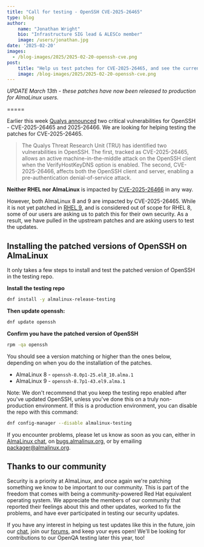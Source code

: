 ```yaml
---
title: "Call for testing - OpenSSH CVE-2025-26465"
type: blog
author: 
    name: "Jonathan Wright"
    bio: "Infrastructure SIG lead & ALESCo member"
    image: /users/jonathan.jpg
date: '2025-02-20'
images:
  - /blog-images/2025/2025-02-20-openssh-cve.png
post:
    title: "Help us test patches for CVE-2025-26465, and see the current status of those patches"
    image: /blog-images/2025/2025-02-20-openssh-cve.png
---
```


_UPDATE March 13th - these patches have now been released to production for AlmaLinux users._


=====

Earlier this week [Qualys announced](https://blog.qualys.com/vulnerabilities-threat-research/2025/02/18/qualys-tru-discovers-two-vulnerabilities-in-openssh-cve-2025-26465-cve-2025-26466) two critical vulnerabilities for OpenSSH - CVE-2025-26465 and 2025-26466. We are looking for helping testing the patches for CVE-2025-26465. 

> The Qualys Threat Research Unit (TRU) has identified two vulnerabilities in OpenSSH. The first, tracked as CVE-2025-26465, allows an active machine-in-the-middle attack on the OpenSSH client when the VerifyHostKeyDNS option is enabled. The second, CVE-2025-26466, affects both the OpenSSH client and server, enabling a pre-authentication denial-of-service attack.

**Neither RHEL nor AlmaLinux** is impacted by [CVE-2025-26466](https://access.redhat.com/security/cve/CVE-2025-26466) in any way. 

However, both AlmaLinux 8 and 9 are impacted by CVE-2025-26465. While it is not yet patched in [RHEL 9](https://access.redhat.com/security/cve/CVE-2025-26465), and is considered out of scope for RHEL 8, some of our users are asking us to patch this for their own security. As a result, we have pulled in the upstream patches and are asking users to test the updates.

## Installing the patched versions of OpenSSH on AlmaLinux
It only takes a few steps to install and test the patched version of OpenSSH in the testing repo. 

**Install the testing repo**

```bash
dnf install -y almalinux-release-testing
``` 

**Then update openssh:**

```bash
dnf update openssh
``` 

**Confirm you have the patched version of OpenSSH** 

```bash
rpm -qa openssh
``` 

You should see a version matching or higher than the ones below, depending on when you do the installation of the patches. 

- AlmaLinux 8 - ```openssh-8.0p1-25.el8_10.alma.1 ``` 
- AlmaLinux 9 - ```openssh-8.7p1-43.el9.alma.1 ``` 

Note: We don't recommend that you keep the testing repo enabled after you've updated OpenSSH, unless you've done this on a truly non-production environment. If this is a production environment, you can disable the repo with this command:

```bash
dnf config-manager --disable almalinux-testing
```

If you encounter problems, please let us know as soon as you can, either in [AlmaLinux chat](https://chat.almalinux.org), on [bugs.almalinux.org](https://bugs.almalinux.org), or by emailing [packager@almalinux.org](packager@almalinux.org).


## Thanks to our community

Security is a priority at AlmaLinux, and once again we're patching something we know to be important to our community. This is part of the freedom that comes with being a community-powered Red Hat equivalent operating system. We appreciate the members of our community that reported their feelings about this and other updates, worked to fix the problems, and have ever participated in testing our security updates. 

If you have any interest in helping us test updates like this in the future, join our [chat](https://chat.almalinux.org), join our [forums](https://forums.almalinux.org/), and keep your eyes open! We'll be looking for contributions to our OpenQA testing later this year, too! 